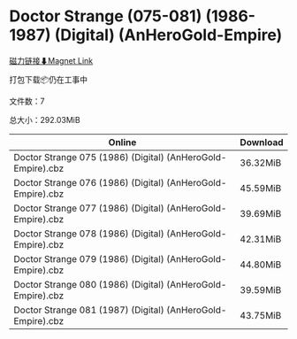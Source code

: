 # Doctor Strange (075-081) (1986-1987) (Digital) (AnHeroGold-Empire)

[磁力链接⬇Magnet Link](magnet:?xt=urn:btih:06d041ded80ae4ee70a7dce83d9bf98e5012e57a&dn=Doctor%20Strange%20%28075-081%29%20%281986-1987%29%20%28Digital%29%20%28AnHeroGold-Empire%29)

打包下载📦仍在工事中

文件数：7

总大小：292.03MiB

Online | Download
--- | ---
Doctor Strange 075 (1986) (Digital) (AnHeroGold-Empire).cbz | 36.32MiB
Doctor Strange 076 (1986) (Digital) (AnHeroGold-Empire).cbz | 45.59MiB
Doctor Strange 077 (1986) (Digital) (AnHeroGold-Empire).cbz | 39.69MiB
Doctor Strange 078 (1986) (Digital) (AnHeroGold-Empire).cbz | 42.31MiB
Doctor Strange 079 (1986) (Digital) (AnHeroGold-Empire).cbz | 44.80MiB
Doctor Strange 080 (1986) (Digital) (AnHeroGold-Empire).cbz | 39.59MiB
Doctor Strange 081 (1987) (Digital) (AnHeroGold-Empire).cbz | 43.75MiB